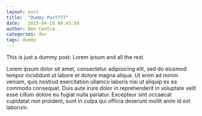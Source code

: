 ---layout: posttitle:  "Dummy Post777"date:   2015-04-18 08:43:59author: Ben Centracategories: devtags: dummy---This is just a dummy post. Lorem ipsum and all the rest.Lorem ipsum dolor sit amet, consectetur adipisicing elit, sed do eiusmodtempor incididunt ut labore et dolore magna aliqua. Ut enim ad minim veniam,quis nostrud exercitation ullamco laboris nisi ut aliquip ex ea commodoconsequat. Duis aute irure dolor in reprehenderit in voluptate velit essecillum dolore eu fugiat nulla pariatur. Excepteur sint occaecat cupidatat nonproident, sunt in culpa qui officia deserunt mollit anim id est laborum.